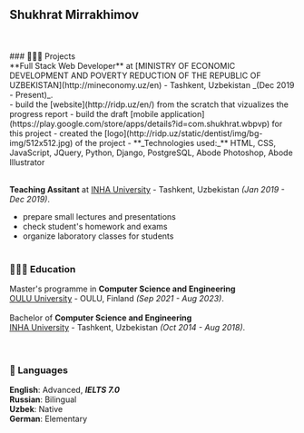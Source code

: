 ## Shukhrat Mirrakhimov<br>
<br>
<br>
### 👩🏼‍💻 Projects<br>
**Full Stack Web Developer** at [MINISTRY OF ECONOMIC DEVELOPMENT AND POVERTY
REDUCTION OF THE REPUBLIC OF UZBEKISTAN](http://mineconomy.uz/en) - Tashkent, Uzbekistan _(Dec 2019 - Present)_.<br>
  - build the [website](http://ridp.uz/en/) from the scratch that vizualizes the progress report
  - build the draft [mobile application](https://play.google.com/store/apps/details?id=com.shukhrat.wbpvp) for this project
  - created the [logo](http://ridp.uz/static/dentist/img/bg-img/512x512.jpg) of the project
  - **_Technologies used:_** HTML, CSS, JavaScript, JQuery, Python, Django, PostgreSQL, Abode Photoshop, Abode Illustrator<br><br>
  
**Teaching Assitant** at [INHA University](https://inha.uz/) - Tashkent, Uzbekistan _(Jan 2019 - Dec 2019)_.<br>
  - prepare small lectures and presentations
  - check student's homework and exams
  - organize laboratory classes for students<br><br>
  
### 👩🏼‍🎓 Education
Master's programme in **Computer Science and Engineering**<br>
[OULU University](https://www.oulu.fi/en) - OULU, Finland _(Sep 2021 - Aug 2023)_.<br>
<br>
Bachelor of **Computer Science and Engineering**<br>
[INHA University](https://inha.uz/) - Tashkent, Uzbekistan _(Oct 2014 - Aug 2018)_.<br>
<br>
<br>
### 💬 Languages<br>
**English**: Advanced, **_IELTS 7.0_**<br>
**Russian**: Bilingual<br>
**Uzbek**: Native<br>
**German**: Elementary<br>
